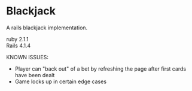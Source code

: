 # Blackjack
A rails blackjack implementation.

ruby 2.1.1  
Rails 4.1.4

KNOWN ISSUES:  
- Player can "back out" of a bet by refreshing the page after first cards have been dealt  
- Game locks up in certain edge cases
